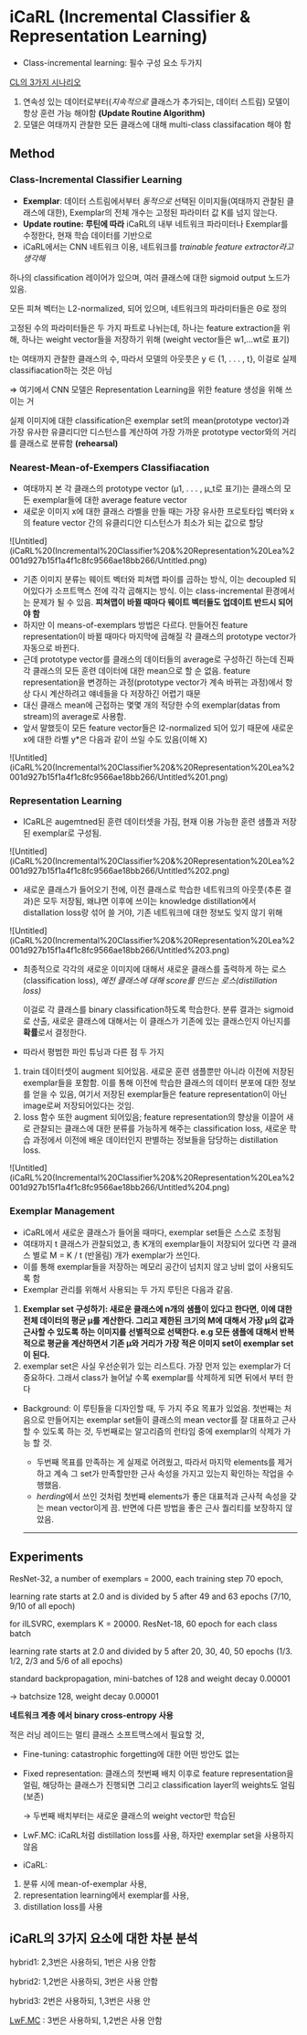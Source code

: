 # iCaRL (Incremental Classifier & Representation Learning)

- Class-incremental learning: 필수 구성 요소 두가지

[CL의 3가지 시나리오](https://www.notion.so/CL-3-733f46719e0b431db5790a821694c824?pvs=21)

1. 연속성 있는 데이터로부터(*지속적으로* 클래스가 추가되는, 데이터 스트림) 모델이 항상 훈련 가능 해야함 **(Update Routine Algorithm)**
2. 모델은 여태까지 관찰한 모든 클래스에 대해 multi-class classifacation 해야 함

## Method

### Class-Incremental Classifier Learning

- **Exemplar**: 데이터 스트림에서부터 *동적으로* 선택된 이미지들(여태까지 관찰된 클래스에 대한), Exemplar의 전체 개수는 고정된 파라미터 값 K를 넘지 않는다.
- **Update routine: 루틴에 따라** iCaRL의 내부 네트워크 파라미터나 Exemplar를 수정한다, 현재 학습 데이터를 기반으로
- iCaRL에서는 CNN 네트워크 이용, 네트워크를 *trainable feature extractor라고 생각해*

하나의 classification 레이어가 있으며, 여러 클래스에 대한 sigmoid output 노드가 있음.

모든 피쳐 벡터는 L2-normalized, 되어 있으며, 네트워크의 파라미터들은 Θ로 정의 

고정된 수의 파라미터들은 두 가지 파트로 나뉘는데, 하나는 feature extraction을 위해, 하나는 weight vector들을 저장하기 위해 (weight vector들은 w1,…wt로 표기)

t는 여태까지 관찰한 클래스의 수, 따라서 모델의 아웃풋은 y ∈ {1, . . . , t}, 이걸로 실제 classifiacation하는 것은 아님

⇒ 여기에서 CNN 모델은 Representation Learning을 위한 feature 생성을 위해 쓰이는 거

실제 이미지에 대한 classification은 exemplar set의 mean(prototype vector)과 가장 유사한 유클리디안 디스턴스를 계산하여 가장 가까운 prototype vector와의 거리를 클래스로 분류함 **(rehearsal)**

### Nearest-Mean-of-Exempers Classifiacation

- 여태까지 본 각 클래스의 prototype vector (µ1, . . . , µ_t로 표기)는 클래스의 모든 exemplar들에 대한 average feature vector
- 새로운 이미지 x에 대한 클래스 라벨을 만들 때는 가장 유사한 프로토타입 벡터와 x의 feature vector 간의 유클리디안 디스턴스가 최소가 되는 값으로 할당

![Untitled](iCaRL%20(Incremental%20Classifier%20&%20Representation%20Lea%2001d927b15f1a4f1c8fc9566ae18bb266/Untitled.png)

- 기존 이미지 분류는 웨이트 벡터와 피쳐맵 파이를 곱하는 방식, 이는 decoupled 되어있다가 소프트맥스 전에 각각 곱해지는 방식. 이는 class-incremental 환경에서는 문제가 될 수 있음. **피쳐맵이 바뀔 때마다 웨이트 벡터들도 업데이트 반드시 되어야 함**
- 하지만 이 means-of-exemplars 방법은 다르다. 만들어진 feature representation이 바뀔 때마다 마지막에 곱해질 각 클래스의 prototype vector가 자동으로 바뀐다.
- 근데 prototype vector를 클래스의 데이터들의 average로 구성하긴 하는데 진짜 각 클래스의 모든 훈련 데이터에 대한 mean으로 할 순 없음. feature representation을 변경하는 과정(prototype vector가 계속 바뀌는 과정)에서 항상 다시 계산하려고 얘네들을 다 저장하긴 어렵기 때문
- 대신 클래스 mean에 근접하는 몇몇 개의 적당한 수의 exemplar(datas from stream)의 average로 사용함.
- 앞서 말했듯이 모든 feature vector들은 l2-normalized 되어 있기 때문에 새로운 x에 대한 라벨 y*은 다음과 같이 쓰일 수도 있음(이해 X)

![Untitled](iCaRL%20(Incremental%20Classifier%20&%20Representation%20Lea%2001d927b15f1a4f1c8fc9566ae18bb266/Untitled%201.png)

### Representation Learning

- ICaRL은 augemtned된 훈련 데이터셋을 가짐, 현재 이용 가능한 훈련 샘플과 저장된 exemplar로 구성됨.

![Untitled](iCaRL%20(Incremental%20Classifier%20&%20Representation%20Lea%2001d927b15f1a4f1c8fc9566ae18bb266/Untitled%202.png)

- 새로운 클래스가 들어오기 전에, 이전 클래스로 학습한 네트워크의 아웃풋(추론 결과)은 모두 저장됨, 왜냐면 이후에 쓰이는 knowledge distillation에서 distallation loss랑 섞어 쓸 거야, 기존 네트워크에 대한 정보도 잊지 않기 위해

![Untitled](iCaRL%20(Incremental%20Classifier%20&%20Representation%20Lea%2001d927b15f1a4f1c8fc9566ae18bb266/Untitled%203.png)

- 최종적으로 각각의 새로운 이미지에 대해서 새로운 클래스를 출력하게 하는 로스(classification loss), *예전 클래스에 대해 score를 만드는 로스(distillation loss)*
    
    이걸로 각 클래스를 binary classification하도록 학습한다. 분류 결과는 sigmoid로 산출,  새로운 클래스에 대해서는 이 클래스가 기존에 있는 클래스인지 아닌지를 **확률**로서 결정한다.
    
- 따라서 평범한 파인 튜닝과 다른 점 두 가지
1. train 데이터셋이 augment 되어있음. 새로운 훈련 샘플뿐만 아니라 이전에 저장된 exemplar들을 포함함. 이를 통해 이전에 학습한 클래스의 데이터 분포에 대한 정보를 얻을 수 있음, 여기서 저장된 exemplar들은 feature representation이 아닌 image로써 저장되어있다는 것임.
2. loss 함수 또한 augment 되어있음; feature representation의 향상을 이끌어 새로 관찰되는 클래스에 대한 분류를 가능하게 해주는 classification loss, 새로운 학습 과정에서 이전에 배운 데이터인지 판별하는 정보들을 담당하는 distillation loss.

![Untitled](iCaRL%20(Incremental%20Classifier%20&%20Representation%20Lea%2001d927b15f1a4f1c8fc9566ae18bb266/Untitled%204.png)

### Exemplar Management

- iCaRL에서 새로운 클래스가 들어올 때마다, exemplar set들은 스스로 조정됨
- 여태까지 t 클래스가 관찰되었고, 총 K개의 exemplar들이 저장되어 있다면 각 클래스 별로 M = K / t (반올림) 개가 exemplar가 쓰인다.
- 이를 통해 exemplar들을 저장하는 메모리 공간이 넘치지 않고 낭비 없이 사용되도록 함
- Exemplar 관리를 위해서 사용되는 두 가지 루틴은 다음과 같음.
1. **Exemplar set 구성하기: 새로운 클래스에 n개의 샘플이 있다고 한다면, 이에 대한 전체 데이터의 평균 µ를 계산한다. 그리고 제한된 크기의 M에 대해서 가장 µ의 값과 근사할 수 있도록 하는 이미지를 선별적으로 선택한다. e.g 모든 샘플에 대해서 반복적으로 평균을 계산하면서 기존 µ와 거리가 가장 적은 이미지 set이 exemplar set이 된다.**
2. exemplar set은 사실 우선순위가 있는 리스트다. 가장 먼저 있는 exemplar가 더 중요하다. 그래서 class가 늘어날 수록 exemplar를 삭제하게 되면 뒤에서 부터 한다
- Background: 이 루틴들을 디자인할 때, 두 가지 주요 목표가 있었음. 첫번째는 처음으로 만들어지는 exemplar set들이 클래스의 mean vector를 잘 대표하고 근사할 수 있도록 하는 것, 두번째로는 알고리즘의 런타임 중에 exemplar의 삭제가 가능 할 것.
    - 두번째 목표를 만족하는 게 실제로 어려웠고, 따라서 마지막 elements를 제거하고 계속 그 set가 만족할만한 근사 속성을 가지고 있는지 확인하는 작업을 수행했음.
    - *herding*에서 쓰인 것처럼 첫번째 elements가 좋은 대표적과 근사적 속성을 갖는 mean vector이게 끔. 반면에 다른 방법을 좋은 근사 퀄리티를 보장하지 않았음.
    
    ---
    

## Experiments

ResNet-32, a number of exemplars = 2000, each training step 70 epoch, 

learning rate starts at 2.0 and is divided by 5 after 49 and 63 epochs (7/10, 9/10 of all epoch)

for iILSVRC, exemplars K = 20000. ResNet-18, 60 epoch for each class batch

learning rate starts at 2.0 and divided by 5 after 20, 30, 40, 50 epochs (1/3. 1/2, 2/3 and 5/6 of all epochs)

standard backpropagation,  mini-batches of 128 and weight decay 0.00001

→ batchsize 128, weight decay 0.00001

**네트워크 계층 에서 binary cross-entropy 사용**

적은 러닝 레이드는 멀티 클래스 소프트맥스에서 필요할 것,

- Fine-tuning: catastrophic forgetting에 대한 어떤 방안도 없는
- Fixed representation: 클래스의 첫번째 배치 이후로 feature representation을 얼림, 해당하는 클래스가 진행되면 그리고 classification layer의 weights도 얼림 (보존)
    
    → 두번째 배치부터는 새로운 클래스의 weight vector만 학습된
    
- LwF.MC: iCaRL처럼 distillation loss를 사용, 하자만 exemplar set을 사용하지 않음
- iCaRL:
1. 분류 시에 mean-of-exemplar 사용, 
2. representation learning에서 exemplar를 사용,
3. distillation loss를 사용

## iCaRL의 3가지 요소에 대한 차분 분석

hybrid1: 2,3번은 사용하되, 1번은 사용 안함

hybrid2: 1,2번은 사용하되, 3번은 사용 안함

hybrid3: 2번은 사용하되, 1,3번은 사용 안

[LwF.MC](http://LwF.MC) : 3번은 사용하되, 1,2번은 사용 안함